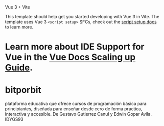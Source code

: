  Vue 3 + Vite

This template should help get you started developing with Vue 3 in Vite. The template uses Vue 3 `<script setup>` SFCs, check out the [script setup docs](https://v3.vuejs.org/api/sfc-script-setup.html#sfc-script-setup) to learn more.

Learn more about IDE Support for Vue in the [Vue Docs Scaling up Guide](https://vuejs.org/guide/scaling-up/tooling.html#ide-support).
=======
# bitporbit
plataforma educativa que ofrece cursos de programación básica para principiantes, diseñada para enseñar desde cero de forma práctica, interactiva y accesible. 
De Gustavo Gutierrez Canul y Edwin Gopar Avila. IDYGS93

